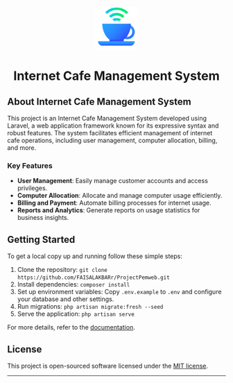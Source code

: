 <p align="center"><a href="" target="_blank"><img src="public\img\internet-cafe.png" width="100" alt="Internet Cafe Logo"></a></p>
<h1 align="center">Internet Cafe Management System</h1>

## About Internet Cafe Management System

This project is an Internet Cafe Management System developed using Laravel, a web application framework known for its expressive syntax and robust features. The system facilitates efficient management of internet cafe operations, including user management, computer allocation, billing, and more.

### Key Features

- **User Management**: Easily manage customer accounts and access privileges.
- **Computer Allocation**: Allocate and manage computer usage efficiently.
- **Billing and Payment**: Automate billing processes for internet usage.
- **Reports and Analytics**: Generate reports on usage statistics for business insights.

## Getting Started

To get a local copy up and running follow these simple steps:

1. Clone the repository: `git clone https://github.com/FAISALAKBARr/ProjectPemweb.git`
2. Install dependencies: `composer install`
3. Set up environment variables: Copy `.env.example` to `.env` and configure your database and other settings.
4. Run migrations: `php artisan migrate:fresh --seed`
5. Serve the application: `php artisan serve`

For more details, refer to the [documentation](https://github.com/your-username/your-repository/wiki).

## License

This project is open-sourced software licensed under the [MIT license](https://opensource.org/licenses/MIT).

---
